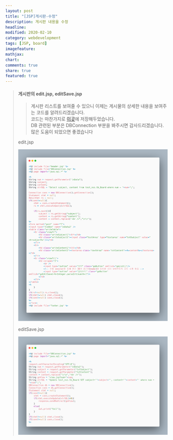 ```yaml
---
layout: post
title: "[JSP]게시판-수정"
description: 게시판 내용을 수정
headline: 
modified: 2020-02-10
category: webdevelopment
tags: [JSP, board]
imagefeature: 
mathjax: 
chart: 
comments: true
share: true
featured: true
---
```

> #### 게시판의 edit.jsp, editSave.jsp  
>> 게시판 리스트를 보여줄 수 있으니 이제는 게시물의 상세한 내용을 보여주는 코드를 알려드리겠습니다.  
>> 코드는 마찬가지로 [이곳](https://github.com/NamSuJi/Web/tree/master/Board)에 저장해두었습니다.  
>> DB 관련된 부분은 DBConnection 부분을 봐주시면 감사드리겠습니다.  
>> 많은 도움이 되었으면 좋겠습니다
>
> edit.jsp
>
> ![img](/postimage/Board/edit.png)
>
> editSave.jsp
>
> ![img](/postimage/Board/editSave.png)
